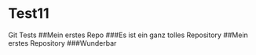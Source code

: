 # Test11
Git Tests
##Mein erstes Repo
###Es ist ein ganz tolles Repository
##Mein erstes Repository
###Wunderbar
